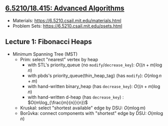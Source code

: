 ## [6.5210/18.415: Advanced Algorithms](https://6.5210.csail.mit.edu/)

- Materials: https://6.5210.csail.mit.edu/materials.html
- Problem Sets: https://6.5210.csail.mit.edu/psets.html

## Lecture 1:  Fibonacci Heaps

- Minimum Spanning Tree (MST)
  - Prim: select "nearest" vertex by heap
    - with STL's priority_queue (no `modify`/`decrease_key`): $O((n+m)\log{n})$
    - with pbds's priority_queue(thin_heap_tag) (has `modify`): $O(n\log{n}+m)$
    - with hand-written binary_heap (has `decrease_key`): $O((n+m)\log{n})$
    - with hand-written d-heap (has `decrease_key`) : $O(m\log_{\frac{m}{n}}{n})$
  - Kruskal: select "shortest available" edge by DSU: $O(m\log{m})$
  - Borůvka: connect components with "shortest" edge by DSU: $O(m\log{n})$
